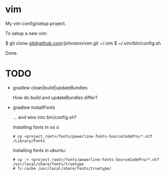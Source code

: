 vim
===

My vim config/setup project.

To setup a new vim:

$ git clone git@github.com:ljohnston/vim.git ~/.vim
$ ~/.vim/bin/config.sh

Done.

TODO
====

- gradlew clean|build|updateBundles

  How do build and updateBundles differ?

- gradlew installFonts

  ... and wire into bin/config.sh?

  Installing fonts in os x:

  ```
  # cp <project_root>/fonts/powerline-fonts-SourceCodePro/*.otf /Library/Fonts
  ```

  Installing fonts in ubuntu:

  ```
  # cp -r <project_root>/fonts/powerline-fonts-SourceCodePro/*.otf /usr/local/share/fonts/truetype
  # fc-cache /usr/local/share/fonts/truetype/
  ```
